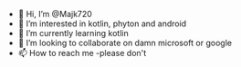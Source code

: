 - 👋 Hi, I’m @Majk720
- 👀 I’m interested in kotlin, phyton and android
- 🌱 I’m currently learning kotlin
- 💞️ I’m looking to collaborate on damn microsoft or google
- 📫 How to reach me -please don't

